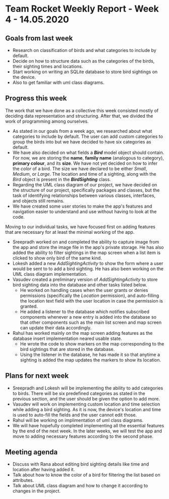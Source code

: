 # Team Rocket Weekly Report - Week 4 - 14.05.2020

## Goals from last week

*  Research on classification of birds and what categories to include by default. 
*  Decide on how to structure data such as the categories of the birds, their sighting times and locations.
*  Start working on writing an SQLite database to store bird sightings on the device.
*  Also to get familiar with uml class diagrams.

## Progress this week

The work that we have done as a collective this week consisted mostly of deciding data representation and structuring. After that, we divided the work of programming among ourselves.

* As stated in our goals from a week ago, we researched about what categories to include by default. The user can add custom categories to group the birds into but we have decided to have six categories as default.
* We have also decided on what fields a ***Bird*** model object should contain. For now, we are storing the **name**, **family name** (analogous to category), **primary colour**, and its **size**. We have not yet decided on how to infer the *color* of a bird. The size we have declared to be either *Small*, *Medium*, or *Large*. The location and time of a sighting, along with the *Bird* object is present in the ***BirdSighting*** class.
* Regarding the UML class diagram of our project, we have decided on the structure of our project, specifically packages and classes, but the task of identifying relationships between various classes, interfaces, and objects still remains.
* We have created some user stories to make the app's features and navigation easier to understand and use without having to look at the code.

Moving to our individual tasks, we have focused first on adding features that are necessary for at least the minimal working of the app.

* Sreepradh worked on and completed the ability to capture image from the app and store the image file in the app's private storage. He has also added the ability to filter sightings in the map screen when a list item is clicked to show only bird of the same kind.
* Lokesh added a new *AddSightingActivity* to show the form where a user would be sent to to add a bird sighting. He has also been working on the UML class diagram implementation.
* Vasudev created a preliminary version of *AddSightingActivity* to store bird sighting data into the database and other tasks listed below.
    - He worked on handling cases when the user grants or denies permissions (specifically the *Location* permission), and auto-filling the location text field with the user location in case the permission is granted.
    - He added a listener to the database which notifies subscribed components whenever a new entry is added into the database so that other components such as the main list screen and map screen can update their data accordingly.
* Rahul has worked mainly on the map screen adding features as the database insert implementation neared usable state.
    - He wrote the code to show markers on the map corresponding to the bird sightings that are stored in the database.
    - Using the listener in the database, he has made it so that anytime a sighting is added the map updates the markers to show its location.

## Plans for next week

* Sreepradh and Lokesh will be implementing the ability to add categories to birds. There will be six predefined categories as stated in the previous section, and the user should be given the option to add more.
* Vasudev will work on implementing custom location and time selection while adding a bird sighting. As it is now, the device's location and time is used to auto-fill the fields and the user cannot edit those.
* Rahul will be working on implimentation of uml class diagrams.
* We will have hopefully completed implementing all the essential features by the end of the next week. In the later weeks, we will test the app and move to adding necessary features according to the second phase.

## Meeting agenda

* Discuss with Rana about editing bird sighting details like time and location after having added it.
* Talk about how to know the color of a bird for filtering the list based on attributes.
* Talk about UML class diagram and how to change it according to changes in the project.
